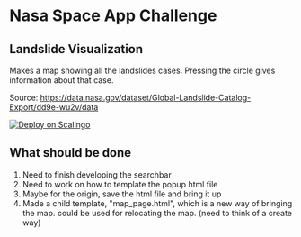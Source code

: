 # Nasa Space App Challenge

## Landslide Visualization

Makes a map showing all the landslides cases. Pressing the circle gives information about that case.

Source: https://data.nasa.gov/dataset/Global-Landslide-Catalog-Export/dd9e-wu2v/data

[![Deploy on Scalingo](https://cdn.scalingo.com/deploy/button.svg)](https://my.scalingo.com/deploy?source=https://github.com/jspark971/hackathon)

## What should be done

1. Need to finish developing the searchbar
2. Need to work on how to template the popup html file
3. Maybe for the origin, save the html file and bring it up
4. Made a child template, "map_page.html", which is a new way of bringing the map. could be used 
for relocating the map. (need to think of a create way)